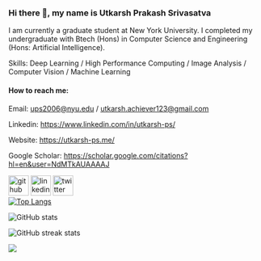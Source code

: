 ### Hi there 👋, my name is Utkarsh Prakash Srivasatva

I am currently a graduate student at New York University. I completed my undergraduate with Btech (Hons) in Computer Science and Engineering (Hons: Artificial Intelligence).


Skills: Deep Learning / High Performance Computing / Image Analysis / Computer Vision / Machine Learning 

#### How to reach me:

Email: ups2006@nyu.edu / utkarsh.achiever123@gmail.com

Linkedin: https://www.linkedin.com/in/utkarsh-ps/

Website: https://utkarsh-ps.me/

Google Scholar: https://scholar.google.com/citations?hl=en&user=NdMTkAUAAAAJ


[<img src='https://cdn.jsdelivr.net/npm/simple-icons@3.0.1/icons/github.svg' alt='github' height='40'>](https://github.com/utkarsh231)  [<img src='https://cdn.jsdelivr.net/npm/simple-icons@3.0.1/icons/linkedin.svg' alt='linkedin' height='40'>](https://www.linkedin.com/in/https://www.linkedin.com/in/utkarsh-ps//)  [<img src='https://cdn.jsdelivr.net/npm/simple-icons@3.0.1/icons/twitter.svg' alt='twitter' height='40'>](https://twitter.com/https://twitter.com/Utkarsh_ps)  
[![Top Langs](https://github-readme-stats.vercel.app/api/top-langs/?username=utkarsh231)](https://github.com/anuraghazra/github-readme-stats)

![GitHub stats](https://github-readme-stats.vercel.app/api?username=utkarsh231&show_icons=true&count_private=true)  

![GitHub streak stats](https://github-readme-streak-stats.herokuapp.com/?user=utkarsh231)  

![](https://api.visitorbadge.io/api/VisitorHit?user=utkarsh231&repo=github-visitors-badge&countColor=%237B1E7A)
